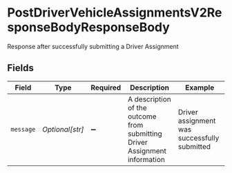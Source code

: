# PostDriverVehicleAssignmentsV2ResponseBodyResponseBody

Response after successfully submitting a Driver Assignment


## Fields

| Field                                                                      | Type                                                                       | Required                                                                   | Description                                                                | Example                                                                    |
| -------------------------------------------------------------------------- | -------------------------------------------------------------------------- | -------------------------------------------------------------------------- | -------------------------------------------------------------------------- | -------------------------------------------------------------------------- |
| `message`                                                                  | *Optional[str]*                                                            | :heavy_minus_sign:                                                         | A description of the outcome from submitting Driver Assignment information | Driver assignment was successfully submitted                               |
